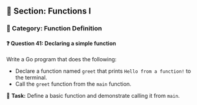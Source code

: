 ## 📘 Section: Functions I  
### 🔹 Category: Function Definition  
#### ❓ Question 41: Declaring a simple function

Write a Go program that does the following:

- Declare a function named `greet` that prints `Hello from a function!` to the terminal.
- Call the `greet` function from the `main` function.

🔧 **Task:** Define a basic function and demonstrate calling it from `main`.
